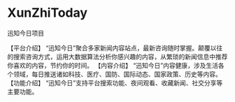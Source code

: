# XunZhiToday
迅知今日项目

【平台介绍】
“迅知今日”聚合多家新闻内容站点，最新咨询随时掌握。颠覆以往的搜索咨询方式，运用大数据算法分析你感兴趣的内容，从繁琐的新闻信息中推荐你喜欢的内容，节约你的时间。
【内容介绍】
“迅知今日”内容健康，涉及生活各个领域，每日推送诸如科技、医疗、国防、国际动态、国家政策、历史等内容。
【功能介绍】
“迅知今日”支持平台搜索功能、夜间观看、收藏新闻、社交分享等主要功能。